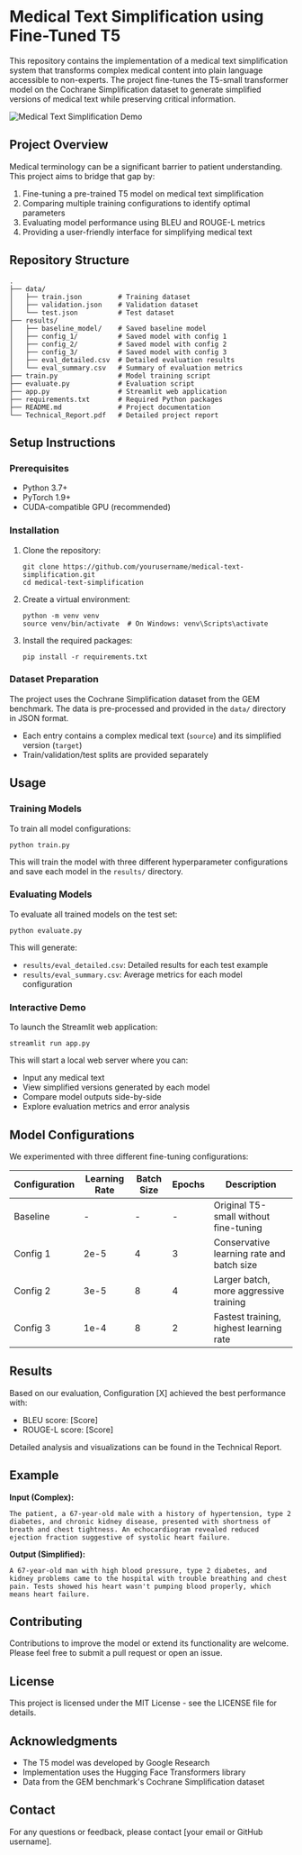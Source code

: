 # Medical Text Simplification using Fine-Tuned T5

This repository contains the implementation of a medical text simplification system that transforms complex medical content into plain language accessible to non-experts. The project fine-tunes the T5-small transformer model on the Cochrane Simplification dataset to generate simplified versions of medical text while preserving critical information.

![Medical Text Simplification Demo](demo_screenshot.png)

## Project Overview

Medical terminology can be a significant barrier to patient understanding. This project aims to bridge that gap by:

1. Fine-tuning a pre-trained T5 model on medical text simplification
2. Comparing multiple training configurations to identify optimal parameters
3. Evaluating model performance using BLEU and ROUGE-L metrics
4. Providing a user-friendly interface for simplifying medical text

## Repository Structure

```
.
├── data/
│   ├── train.json         # Training dataset
│   ├── validation.json    # Validation dataset
│   └── test.json          # Test dataset
├── results/
│   ├── baseline_model/    # Saved baseline model
│   ├── config_1/          # Saved model with config 1
│   ├── config_2/          # Saved model with config 2
│   ├── config_3/          # Saved model with config 3
│   ├── eval_detailed.csv  # Detailed evaluation results
│   └── eval_summary.csv   # Summary of evaluation metrics
├── train.py               # Model training script
├── evaluate.py            # Evaluation script
├── app.py                 # Streamlit web application
├── requirements.txt       # Required Python packages
├── README.md              # Project documentation
└── Technical_Report.pdf   # Detailed project report
```

## Setup Instructions

### Prerequisites

- Python 3.7+
- PyTorch 1.9+
- CUDA-compatible GPU (recommended)

### Installation

1. Clone the repository:
   ```
   git clone https://github.com/yourusername/medical-text-simplification.git
   cd medical-text-simplification
   ```

2. Create a virtual environment:
   ```
   python -m venv venv
   source venv/bin/activate  # On Windows: venv\Scripts\activate
   ```

3. Install the required packages:
   ```
   pip install -r requirements.txt
   ```

### Dataset Preparation

The project uses the Cochrane Simplification dataset from the GEM benchmark. The data is pre-processed and provided in the `data/` directory in JSON format.

- Each entry contains a complex medical text (`source`) and its simplified version (`target`)
- Train/validation/test splits are provided separately

## Usage

### Training Models

To train all model configurations:

```
python train.py
```

This will train the model with three different hyperparameter configurations and save each model in the `results/` directory.

### Evaluating Models

To evaluate all trained models on the test set:

```
python evaluate.py
```

This will generate:
- `results/eval_detailed.csv`: Detailed results for each test example
- `results/eval_summary.csv`: Average metrics for each model configuration

### Interactive Demo

To launch the Streamlit web application:

```
streamlit run app.py
```

This will start a local web server where you can:
- Input any medical text
- View simplified versions generated by each model
- Compare model outputs side-by-side
- Explore evaluation metrics and error analysis

## Model Configurations

We experimented with three different fine-tuning configurations:

| Configuration | Learning Rate | Batch Size | Epochs | Description |
|--------------|---------------|------------|--------|-------------|
| Baseline     | -             | -          | -      | Original T5-small without fine-tuning |
| Config 1     | 2e-5          | 4          | 3      | Conservative learning rate and batch size |
| Config 2     | 3e-5          | 8          | 4      | Larger batch, more aggressive training |
| Config 3     | 1e-4          | 8          | 2      | Fastest training, highest learning rate |

## Results

Based on our evaluation, Configuration [X] achieved the best performance with:
- BLEU score: [Score]
- ROUGE-L score: [Score]

Detailed analysis and visualizations can be found in the Technical Report.

## Example

**Input (Complex):**
```
The patient, a 67-year-old male with a history of hypertension, type 2 diabetes, and chronic kidney disease, presented with shortness of breath and chest tightness. An echocardiogram revealed reduced ejection fraction suggestive of systolic heart failure.
```

**Output (Simplified):**
```
A 67-year-old man with high blood pressure, type 2 diabetes, and kidney problems came to the hospital with trouble breathing and chest pain. Tests showed his heart wasn't pumping blood properly, which means heart failure.
```

## Contributing

Contributions to improve the model or extend its functionality are welcome. Please feel free to submit a pull request or open an issue.

## License

This project is licensed under the MIT License - see the LICENSE file for details.

## Acknowledgments

- The T5 model was developed by Google Research
- Implementation uses the Hugging Face Transformers library
- Data from the GEM benchmark's Cochrane Simplification dataset

## Contact

For any questions or feedback, please contact [your email or GitHub username].

